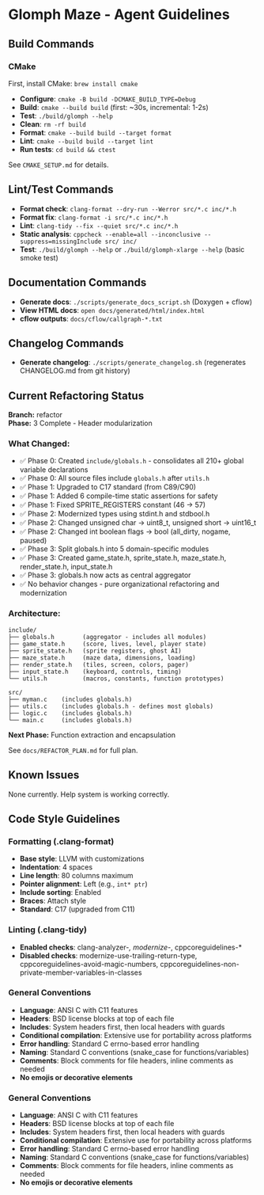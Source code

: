 # Glomph Maze - Agent Guidelines

## Build Commands

### CMake
First, install CMake: `brew install cmake`

- **Configure**: `cmake -B build -DCMAKE_BUILD_TYPE=Debug`
- **Build**: `cmake --build build` (first: ~30s, incremental: 1-2s)
- **Test**: `./build/glomph --help`
- **Clean**: `rm -rf build`
- **Format**: `cmake --build build --target format`
- **Lint**: `cmake --build build --target lint`
- **Run tests**: `cd build && ctest`

See `CMAKE_SETUP.md` for details.

## Lint/Test Commands
- **Format check**: `clang-format --dry-run --Werror src/*.c inc/*.h`
- **Format fix**: `clang-format -i src/*.c inc/*.h`
- **Lint**: `clang-tidy --fix --quiet src/*.c inc/*.h`
- **Static analysis**: `cppcheck --enable=all --inconclusive --suppress=missingInclude src/ inc/`
- **Test**: `./build/glomph --help` or `./build/glomph-xlarge --help` (basic smoke test)

## Documentation Commands
- **Generate docs**: `./scripts/generate_docs_script.sh` (Doxygen + cflow)
- **View HTML docs**: `open docs/generated/html/index.html`
- **cflow outputs**: `docs/cflow/callgraph-*.txt`

## Changelog Commands
- **Generate changelog**: `./scripts/generate_changelog.sh` (regenerates CHANGELOG.md from git history)

## Current Refactoring Status

**Branch:** refactor  
**Phase:** 3 Complete - Header modularization

### What Changed:
- ✅ Phase 0: Created `include/globals.h` - consolidates all 210+ global variable declarations
- ✅ Phase 0: All source files include `globals.h` after `utils.h`
- ✅ Phase 1: Upgraded to C17 standard (from C89/C90)
- ✅ Phase 1: Added 6 compile-time static assertions for safety
- ✅ Phase 1: Fixed SPRITE_REGISTERS constant (46 → 57)
- ✅ Phase 2: Modernized types using stdint.h and stdbool.h
- ✅ Phase 2: Changed unsigned char → uint8_t, unsigned short → uint16_t
- ✅ Phase 2: Changed int boolean flags → bool (all_dirty, nogame, paused)
- ✅ Phase 3: Split globals.h into 5 domain-specific modules
- ✅ Phase 3: Created game_state.h, sprite_state.h, maze_state.h, render_state.h, input_state.h
- ✅ Phase 3: globals.h now acts as central aggregator
- ✅ No behavior changes - pure organizational refactoring and modernization

### Architecture:
```
include/
├── globals.h        (aggregator - includes all modules)
├── game_state.h     (score, lives, level, player state)
├── sprite_state.h   (sprite registers, ghost AI)
├── maze_state.h     (maze data, dimensions, loading)
├── render_state.h   (tiles, screen, colors, pager)
├── input_state.h    (keyboard, controls, timing)
└── utils.h          (macros, constants, function prototypes)

src/
├── myman.c    (includes globals.h)
├── utils.c    (includes globals.h - defines most globals)
├── logic.c    (includes globals.h)
└── main.c     (includes globals.h)
```

**Next Phase:** Function extraction and encapsulation

See `docs/REFACTOR_PLAN.md` for full plan.

## Known Issues
None currently. Help system is working correctly.

## Code Style Guidelines

### Formatting (.clang-format)
- **Base style**: LLVM with customizations
- **Indentation**: 4 spaces
- **Line length**: 80 columns maximum
- **Pointer alignment**: Left (e.g., `int* ptr`)
- **Include sorting**: Enabled
- **Braces**: Attach style
- **Standard**: C17 (upgraded from C11)

### Linting (.clang-tidy)
- **Enabled checks**: clang-analyzer-*, modernize-*, cppcoreguidelines-*
- **Disabled checks**: modernize-use-trailing-return-type, cppcoreguidelines-avoid-magic-numbers, cppcoreguidelines-non-private-member-variables-in-classes

### General Conventions
- **Language**: ANSI C with C11 features
- **Headers**: BSD license blocks at top of each file
- **Includes**: System headers first, then local headers with guards
- **Conditional compilation**: Extensive use for portability across platforms
- **Error handling**: Standard C errno-based error handling
- **Naming**: Standard C conventions (snake_case for functions/variables)
- **Comments**: Block comments for file headers, inline comments as needed
- **No emojis or decorative elements**

### General Conventions
- **Language**: ANSI C with C11 features
- **Headers**: BSD license blocks at top of each file
- **Includes**: System headers first, then local headers with guards
- **Conditional compilation**: Extensive use for portability across platforms
- **Error handling**: Standard C errno-based error handling
- **Naming**: Standard C conventions (snake_case for functions/variables)
- **Comments**: Block comments for file headers, inline comments as needed
- **No emojis or decorative elements**